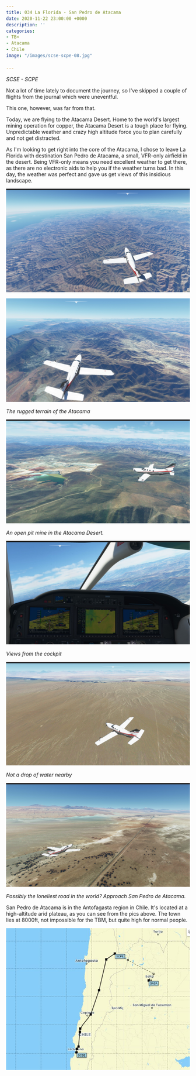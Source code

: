 ```yaml
---
title: 034 La Florida - San Pedro de Atacama
date: 2020-11-22 23:00:00 +0000
description: ''
categories:
- TB<
- Atacama
- Chile
image: "/images/scse-scpe-08.jpg"

---
```

_SCSE - SCPE_

Not a lot of time lately to document the journey, so I've skipped a couple of flights from the journal which were uneventful.

This one, however, was far from that.

Today, we are flying to the Atacama Desert. Home to the world's largest mining operation for copper, the Atacama Desert is a tough place for flying. Unpredictable weather and crazy high altitude force you to plan carefully and not get distracted.

As I'm looking to get right into the core of the Atacama, I chose to leave La Florida with destination San Pedro de Atacama, a small, VFR-only airfield in the desert. Being VFR-only means you need excellent weather to get there, as there are no electronic aids to help you if the weather turns bad. In this day, the weather was perfect and gave us get views of this insidious landscape.

![](/images/scse-scpe-02.jpg)

![](/images/scse-scpe-05.jpg)

_The rugged terrain of the Atacama_

![](/images/scse-scpe-03.jpg)

_An open pit mine in the Atacama Desert._

![](/images/scse-scpe-04.jpg)

_Views from the cockpit_

![](/images/scse-scpe-07.jpg)

_Not a drop of water nearby_

![](/images/scse-scpe-09.jpg)

_Possibly the loneliest road in the world? Approach San Pedro de Atacama._

San Pedro de Atacama is in the Antofagasta region in Chile. It's located at a high-altitude arid plateau, as you can see from the pics above. The town lies at 8000ft, not impossible for the TBM, but quite high for normal people.

![](/images/scse-scpe.JPG)